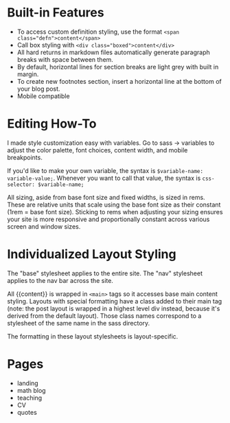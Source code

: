 # Built-in Features

* To access custom definition styling, use the format `<span class="defn">content</span>`
* Call box styling with `<div class="boxed">content</div>`
* All hard returns in markdown files automatically generate paragraph breaks with space between them.
* By default, horizontal lines for section breaks are light grey with built in margin.
* To create new footnotes section, insert a horizontal line at the bottom of your blog post. 
* Mobile compatible

# Editing How-To

I made style customization easy with variables. Go to sass -> variables to adjust the color palette, font choices, content width, and mobile breakpoints.

If you'd like to make your own variable, the syntax is `$variable-name: variable-value;`. Whenever you want to call that value, the syntax is `css-selector: $variable-name;`

All sizing, aside from base font size and fixed widths, is sized in rems. These are relative units that scale using the base font size as their constant (1rem = base font size). Sticking to rems when adjusting your sizing ensures your site is more responsive and proportionally constant across various screen and window sizes.

# Individualized Layout Styling

The "base" stylesheet applies to the entire site. The "nav" stylesheet applies to the nav bar across the site.

All {{content}} is wrapped in `<main>` tags so it accesses base main content styling. Layouts with special formatting have a class added to their main tag (note: the post layout is wrapped in a highest level div instead, because it's derived from the default layout). Those class names correspond to a stylesheet of the same name in the sass directory.

The formatting in these layout stylesheets is layout-specific.

# Pages
* landing
* math blog
* teaching
* CV
* quotes
